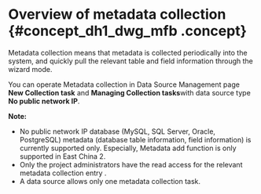 # Overview of metadata collection {#concept_dh1_dwg_mfb .concept}

Metadata collection means that metadata is collected periodically into the system, and quickly pull the relevant table and field information through the wizard mode.

You can operate Metadata collection in Data Source Management page **New Collection task** and **Managing Collection tasks**with data source type **No public network IP**.

**Note:** 

-   No public network IP database \(MySQL, SQL Server, Oracle, PostgreSQL\) metadata \(database table information, field information\) is currently supported only. Especially, Metadata add function is only supported in East China 2.
-   Only the project administrators have the read access for the relevant metadata collection entry .
-   A data source allows only one metadata collection task.

